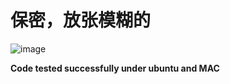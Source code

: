 # 保密，放张模糊的
![image](https://github.com/pym96/detect_human/assets/105438207/eb967cf3-7a6e-4deb-a196-354e0a5b935a)

**Code tested successfully under ubuntu and MAC**
